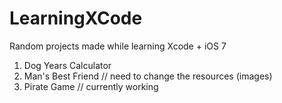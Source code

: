 LearningXCode
=============

Random projects made while learning Xcode + iOS 7

1. Dog Years Calculator
2. Man's Best Friend // need to change the resources (images)
3. Pirate Game // currently working
